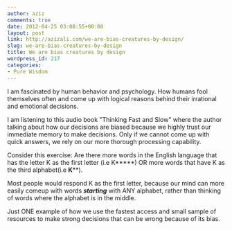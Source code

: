 ```yaml
---
author: aziz
comments: true
date: 2012-04-25 03:08:55+00:00
layout: post
link: http://azizali.com/we-are-bias-creatures-by-design/
slug: we-are-bias-creatures-by-design
title: We are bias creatures by design
wordpress_id: 217
categories:
- Pure Wisdom
---
```


I am fascinated by human behavior and psychology. How humans fool themselves often and come up with logical reasons behind their irrational and emotional decisions.

I am listening to this audio book "Thinking Fast and Slow" where the author talking about how our decisions are biased because we highly trust our immediate memory to make decisions. Only if we cannot come up with quick answers, we rely on our more thorough processing capability.

Consider this exercise: Are there more words in the English language that has the letter K as the first letter (i.e K*****) OR more words that have K as the third alphabet(i.e **K****).

Most people would respond K as the first letter, because our mind can more easily comeup with words _**starting**_ with ANY alphabet, rather than thinking of words where the alphabet is in the middle.

Just ONE example of how we use the fastest access and small sample of resources to make strong decisions that can be wrong because of its bias.
